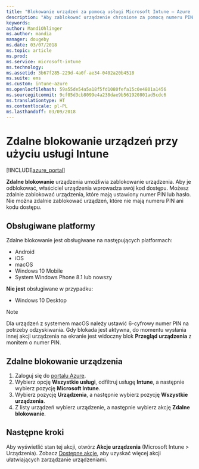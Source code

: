 ```yaml
---
title: "Blokowanie urządzeń za pomocą usługi Microsoft Intune — Azure | Microsoft Docs"
description: "Aby zablokować urządzenie chronione za pomocą numeru PIN lub hasła, użyj akcji Zdalne blokowanie w usłudze Microsoft Intune."
keywords: 
author: MandiOhlinger
ms.author: mandia
manager: dougeby
ms.date: 03/07/2018
ms.topic: article
ms.prod: 
ms.service: microsoft-intune
ms.technology: 
ms.assetid: 3b67f285-229d-4a0f-ae34-0402a20b4518
ms.suite: ems
ms.custom: intune-azure
ms.openlocfilehash: 59a55de54a5a18f5fd1080fefa15c0e4801a1456
ms.sourcegitcommit: 9cf05d3cb8099e4a238dae9b561920801ad5cdc6
ms.translationtype: HT
ms.contentlocale: pl-PL
ms.lasthandoff: 03/09/2018
---
```

# <a name="remotely-lock-devices-with-intune"></a>Zdalne blokowanie urządzeń przy użyciu usługi Intune

[!INCLUDE[azure_portal](./includes/azure_portal.md)]

**Zdalne blokowanie** urządzenia umożliwia zablokowanie urządzenia. Aby je odblokować, właściciel urządzenia wprowadza swój kod dostępu. Możesz zdalnie zablokować urządzenia, które mają ustawiony numer PIN lub hasło. Nie można zdalnie zablokować urządzeń, które nie mają numeru PIN ani kodu dostępu.

## <a name="supported-platforms"></a>Obsługiwane platformy

Zdalne blokowanie jest obsługiwane na następujących platformach:

- Android
- iOS
- macOS
- Windows 10 Mobile
- System Windows Phone 8.1 lub nowszy

**Nie jest** obsługiwane w przypadku:
- Windows 10 Desktop

> [!NOTE]
> Dla urządzeń z systemem macOS należy ustawić 6-cyfrowy numer PIN na potrzeby odzyskiwania. Gdy blokada jest aktywna, do momentu wysłania innej akcji urządzenia na ekranie jest widoczny blok **Przegląd urządzenia** z monitem o numer PIN.

## <a name="remote-lock-a-device"></a>Zdalne blokowanie urządzenia

1. Zaloguj się do [portalu Azure](https://portal.azure.com).
2. Wybierz opcję **Wszystkie usługi**, odfiltruj usługę **Intune**, a następnie wybierz pozycję **Microsoft Intune**.
3. Wybierz pozycję **Urządzenia**, a następnie wybierz pozycję **Wszystkie urządzenia**.
4. Z listy urządzeń wybierz urządzenie, a następnie wybierz akcję **Zdalne blokowanie**.

## <a name="next-steps"></a>Następne kroki

Aby wyświetlić stan tej akcji, otwórz **Akcje urządzenia** (Microsoft Intune > Urządzenia). Zobacz [Dostępne akcje](device-management.md), aby uzyskać więcej akcji ułatwiających zarządzanie urządzeniami.